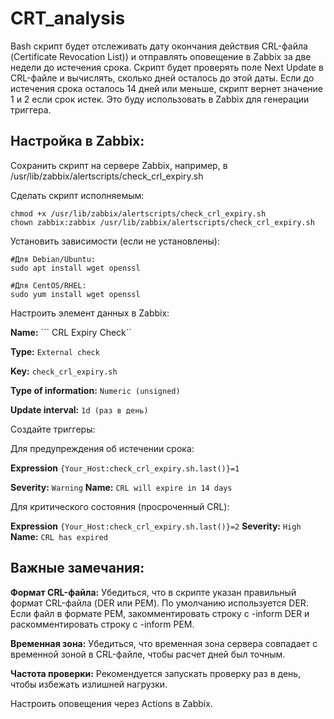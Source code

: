 # CRT_analysis
Bash скрипт будет отслеживать дату окончания действия CRL-файла (Certificate Revocation List)) и отправлять оповещение в Zabbix за две недели до истечения срока.
Скрипт будет проверять поле Next Update в CRL-файле и вычислять, сколько дней осталось до этой даты. Если до истечения срока осталось 14 дней или меньше, скрипт вернет значение 1 и 2 если срок истек. Это буду использовать в Zabbix для генерации триггера.



## Настройка в Zabbix:
Сохранить скрипт на сервере Zabbix, например, в /usr/lib/zabbix/alertscripts/check_crl_expiry.sh

Сделать скрипт исполняемым:

```
chmod +x /usr/lib/zabbix/alertscripts/check_crl_expiry.sh
chown zabbix:zabbix /usr/lib/zabbix/alertscripts/check_crl_expiry.sh
```
Установить зависимости (если не установлены):

```
#Для Debian/Ubuntu:
sudo apt install wget openssl

#Для CentOS/RHEL:
sudo yum install wget openssl
```

Настроить элемент данных в Zabbix:

**Name:** ``` CRL Expiry Check``

**Type:** ```External check```

**Key:** ```check_crl_expiry.sh```

**Type of information:** ```Numeric (unsigned)```

**Update interval:** ```1d (раз в день)```

Создайте триггеры:

Для предупреждения об истечении срока:

**Expression** ```{Your_Host:check_crl_expiry.sh.last()}=1```

**Severity:** ```Warning```
**Name:**  ```CRL will expire in 14 days```

Для критического состояния (просроченный CRL):

**Expression** ```{Your_Host:check_crl_expiry.sh.last()}=2```
**Severity:** ```High```
**Name:** ```CRL has expired```

## Важные замечания:
**Формат CRL-файла:** Убедиться, что в скрипте указан правильный формат CRL-файла (DER или PEM). По умолчанию используется DER. Если файл в формате PEM, закомментировать строку с -inform DER и раскомментировать строку с -inform PEM.

**Временная зона:** Убедиться, что временная зона сервера совпадает с временной зоной в CRL-файле, чтобы расчет дней был точным.

**Частота проверки:** Рекомендуется запускать проверку раз в день, чтобы избежать излишней нагрузки.



Настроить оповещения через Actions в Zabbix.
